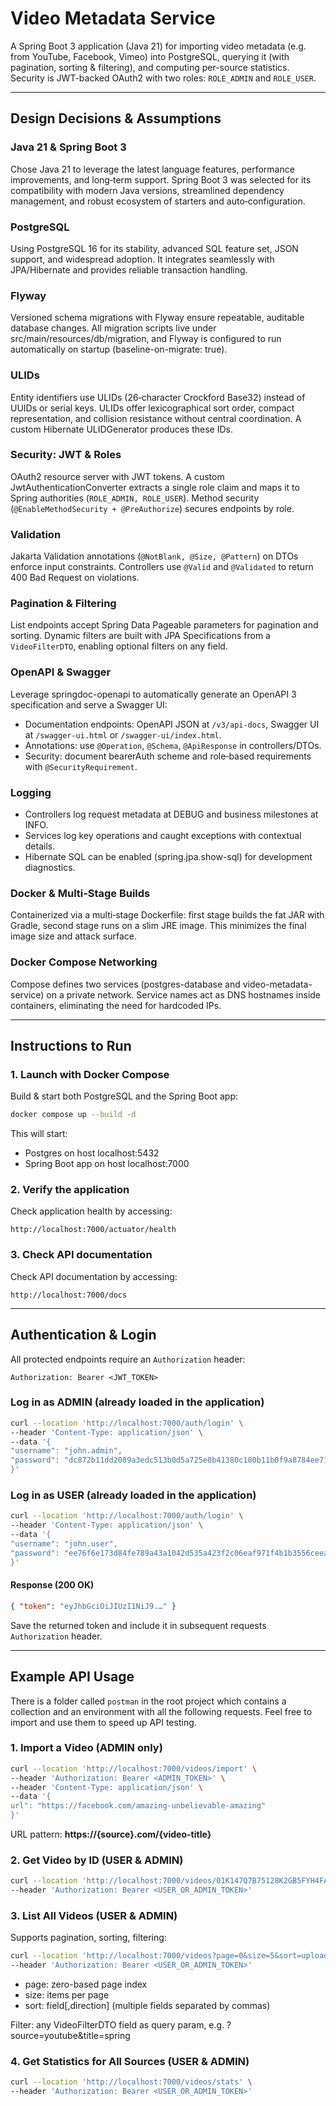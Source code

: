 # Video Metadata Service

A Spring Boot 3 application (Java 21) for importing video metadata (e.g. from YouTube, Facebook, Vimeo) into PostgreSQL, querying it (with pagination, sorting & filtering), and computing per-source statistics. Security is JWT-backed OAuth2 with two roles: `ROLE_ADMIN` and `ROLE_USER`.

---

## Design Decisions & Assumptions

### Java 21 & Spring Boot 3
Chose Java 21 to leverage the latest language features, performance improvements, and long‑term support. Spring Boot 3 was selected for its compatibility with modern Java versions, streamlined dependency management, and robust ecosystem of starters and auto‑configuration.

### PostgreSQL
Using PostgreSQL 16 for its stability, advanced SQL feature set, JSON support, and widespread adoption. It integrates seamlessly with JPA/Hibernate and provides reliable transaction handling.

### Flyway
Versioned schema migrations with Flyway ensure repeatable, auditable database changes. All migration scripts live under src/main/resources/db/migration, and Flyway is configured to run automatically on startup (baseline-on-migrate: true).

### ULIDs
Entity identifiers use ULIDs (26‑character Crockford Base32) instead of UUIDs or serial keys. ULIDs offer lexicographical sort order, compact representation, and collision resistance without central coordination. A custom Hibernate ULIDGenerator produces these IDs.

### Security: JWT & Roles
OAuth2 resource server with JWT tokens. A custom JwtAuthenticationConverter extracts a single role claim and maps it to Spring authorities (```ROLE_ADMIN, ROLE_USER```). Method security (```@EnableMethodSecurity + @PreAuthorize```) secures endpoints by role.

### Validation
Jakarta Validation annotations (```@NotBlank, @Size, @Pattern```) on DTOs enforce input constraints. Controllers use ```@Valid``` and ```@Validated``` to return 400 Bad Request on violations.

### Pagination & Filtering
List endpoints accept Spring Data Pageable parameters for pagination and sorting. Dynamic filters are built with JPA Specifications from a ```VideoFilterDTO```, enabling optional filters on any field.

### OpenAPI & Swagger
Leverage springdoc-openapi to automatically generate an OpenAPI 3 specification and serve a Swagger UI:
- Documentation endpoints: OpenAPI JSON at ```/v3/api-docs```, Swagger UI at ```/swagger-ui.html``` or ```/swagger-ui/index.html```.
- Annotations: use ```@Operation```, ```@Schema```, ```@ApiResponse``` in controllers/DTOs.
- Security: document bearerAuth scheme and role‐based requirements with ```@SecurityRequirement```.

### Logging
- Controllers log request metadata at DEBUG and business milestones at INFO.
- Services log key operations and caught exceptions with contextual details.
- Hibernate SQL can be enabled (spring.jpa.show-sql) for development diagnostics.

### Docker & Multi‑Stage Builds
Containerized via a multi‑stage Dockerfile: first stage builds the fat JAR with Gradle, second stage runs on a slim JRE image. This minimizes the final image size and attack surface.

### Docker Compose Networking
Compose defines two services (postgres-database and video-metadata-service) on a private network. Service names act as DNS hostnames inside containers, eliminating the need for hardcoded IPs.

---

## Instructions to Run

### 1. Launch with Docker Compose
Build & start both PostgreSQL and the Spring Boot app:

```bash
docker compose up --build -d
```

This will start:
- Postgres on host localhost:5432
- Spring Boot app on host localhost:7000

### 2. Verify the application
Check application health by accessing:

```
http://localhost:7000/actuator/health
```

### 3. Check API documentation
Check API documentation by accessing:

```
http://localhost:7000/docs
```

---

## Authentication & Login
All protected endpoints require an ```Authorization``` header:

```
Authorization: Bearer <JWT_TOKEN>
```

### Log in as ADMIN (already loaded in the application)

```bash
curl --location 'http://localhost:7000/auth/login' \
--header 'Content-Type: application/json' \
--data '{
"username": "john.admin",
"password": "dc872b11dd2089a3edc513b0d5a725e0b41380c180b11b0f9a8784ee714d189b"
}'
```

### Log in as USER (already loaded in the application)

```bash
curl --location 'http://localhost:7000/auth/login' \
--header 'Content-Type: application/json' \
--data '{
"username": "john.user",
"password": "ee76f6e173d84fe789a43a1042d535a423f2c06eaf971f4b1b3556ceea202aac"
}'
```

#### Response (200 OK)

```json
{ "token": "eyJhbGciOiJIUzI1NiJ9.…" }
```

Save the returned token and include it in subsequent requests ```Authorization``` header.

---

## Example API Usage

There is a folder called ```postman``` in the root project which contains a collection and an environment with all the 
following requests. Feel free to import and use them to speed up API testing.

### 1. Import a Video (ADMIN only)
```bash
curl --location 'http://localhost:7000/videos/import' \
--header 'Authorization: Bearer <ADMIN_TOKEN>' \
--header 'Content-Type: application/json' \
--data '{
url": "https://facebook.com/amazing-unbelievable-amazing"
}'
```
URL pattern: **https://{source}.com/{video-title}**

### 2. Get Video by ID (USER & ADMIN)
```bash
curl --location 'http://localhost:7000/videos/01K147Q7B75128K2GB5FYH4FA4' \
--header 'Authorization: Bearer <USER_OR_ADMIN_TOKEN>'
```
   
### 3. List All Videos (USER & ADMIN)
Supports pagination, sorting, filtering:

```bash
curl --location 'http://localhost:7000/videos?page=0&size=5&sort=uploadDate,durationInSeconds,desc&source=youtube' \
--header 'Authorization: Bearer <USER_OR_ADMIN_TOKEN>'
```

- page: zero-based page index
- size: items per page
- sort: field[,direction] (multiple fields separated by commas)

Filter: any VideoFilterDTO field as query param, e.g. ?source=youtube&title=spring

### 4. Get Statistics for All Sources (USER & ADMIN)
```bash
curl --location 'http://localhost:7000/videos/stats' \
--header 'Authorization: Bearer <USER_OR_ADMIN_TOKEN>'
```